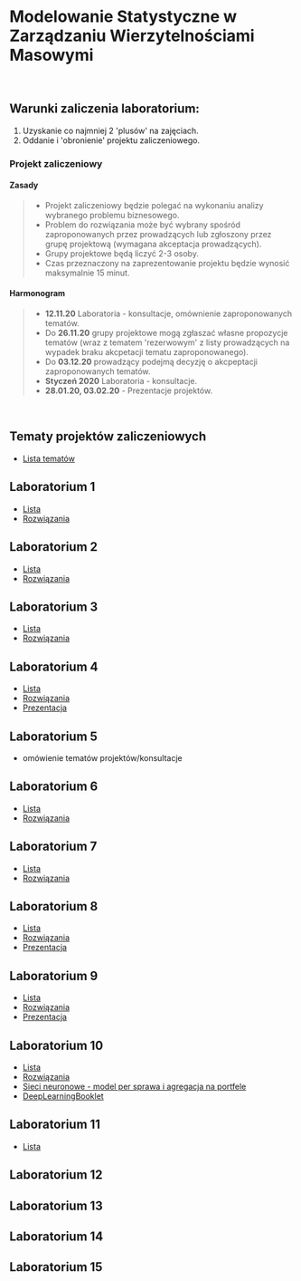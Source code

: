 # Modelowanie Statystyczne w Zarządzaniu Wierzytelnościami Masowymi

<br>

## Warunki zaliczenia laboratorium:

1) Uzyskanie co najmniej 2 'plusów' na zajęciach.
2) Oddanie i 'obronienie' projektu zaliczeniowego.

### Projekt zaliczeniowy

#### Zasady
>- Projekt zaliczeniowy będzie polegać na wykonaniu analizy wybranego problemu biznesowego.
>- Problem do rozwiązania może być wybrany spośród zaproponowanych przez prowadzących lub zgłoszony przez grupę projektową (wymagana akceptacja prowadzących).
>- Grupy projektowe będą liczyć 2-3 osoby.
>- Czas przeznaczony na zaprezentowanie projektu będzie wynosić maksymalnie 15 minut.

#### Harmonogram

>- **12.11.20** Laboratoria - konsultacje, omównienie zaproponowanych tematów.
>- Do **26.11.20** grupy projektowe mogą zgłaszać własne propozycje tematów (wraz z tematem 'rezerwowym' z listy prowadzących na wypadek braku akcpetacji tematu zaproponowanego).
>- Do **03.12.20** prowadzący podejmą decyzję o akcpeptacji zaproponowanych tematów.
>- **Styczeń 2020** Laboratoria - konsultacje.
>- **28.01.20, 03.02.20** - Prezentacje projektów.

<br>

## Tematy projektów zaliczeniowych

- [Lista tematów](ListyZadan/tematyProjektów.md)

## Laboratorium 1

- [Lista](ListyZadan/01_ListaZadania.md)
- [Rozwiązania](ListyZadan/01_ListaRozwiazania.R)
 
## Laboratorium 2
 
 - [Lista](ListyZadan/02_ListaEksploracja.md)
 - [Rozwiązania](ListyZadan/02_ListaRozwiazania.R)
 
## Laboratorium 3

- [Lista](ListyZadan/03_ListaAnalizaSkupien.md)
- [Rozwiązania](ListyZadan/03_ListaRozwiazania.R)
 
## Laboratorium 4

- [Lista](ListyZadan/04_ListaBłądPredykcji.md)
- [Rozwiązania](ListyZadan/04_ListaRozwiazania.R)
- [Prezentacja](ListyZadan/Laboratorium4.pdf)
 
## Laboratorium 5

- omówienie tematów projektów/konsultacje
 
## Laboratorium 6

- [Lista](ListyZadan/06_ListaDrzewaLasy.md)
- [Rozwiązania](ListyZadan/06_RozwiazaniaZadan.R)

##  Laboratorium 7

- [Lista](ListyZadan/07_ListaOutliersAndNAs.md)
- [Rozwiązania](ListyZadan/07_RozwiazaniaZadan.R)
 
## Laboratorium 8

- [Lista](ListyZadan/08_ListaPCA.md)
- [Rozwiązania](ListyZadan/08_ListaRozwiazania.R)
- [Prezentacja](ListyZadan/08_PrezentacjaPCA.pdf)

## Laboratorium 9

- [Lista](ListyZadan/09_ListaRegresjaLiniowa.md)
- [Rozwiązania](ListyZadan/09_ListaRozwiazania.r)
- [Prezentacja](ListyZadan/09_PrezentacjaRegresja.pdf)
 
 ## Laboratorium 10
 
- [Lista](ListyZadan/10_ListaDoborCech.md)
- [Rozwiązania](ListyZadan/10_ListaRozwiazania.r)
- [Sieci neuronowe - model per sprawa i agregacja na portfele](ListyZadan/10_ListaRozwiazaniaNN.r)
- [DeepLearningBooklet](ListyZadan/DeepLearningBooklet.pdf)

 ## Laboratorium 11

- [Lista](ListyZadan/11_ListaGLM.md)
  
 ## Laboratorium 12
 
  
 ## Laboratorium 13
 

 ## Laboratorium 14
 
  
 ## Laboratorium 15
 

